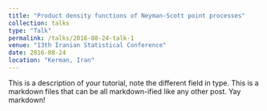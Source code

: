 ```yaml
---
title: "Product density functions of Neyman-Scott point processes"
collection: talks
type: "Talk"
permalink: /talks/2016-08-24-talk-1
venue: "13th Iranian Statistical Conference"
date: 2016-08-24
location: "Kerman, Iran"
---
```



This is a description of your tutorial, note the different field in type. This is a markdown files that can be all markdown-ified like any other post. Yay markdown!
